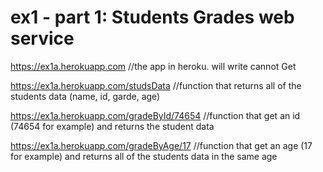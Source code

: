 # ex1 - part 1: Students Grades web service

https://ex1a.herokuapp.com //the app in heroku. will write cannot Get

https://ex1a.herokuapp.com/studsData //function that returns all of the students data (name, id, garde, age)

https://ex1a.herokuapp.com/gradeById/74654 //function that get an id (74654 for example) and returns the student data

https://ex1a.herokuapp.com/gradeByAge/17 //function that get an age (17 for example) and returns all of the students data in the same age
